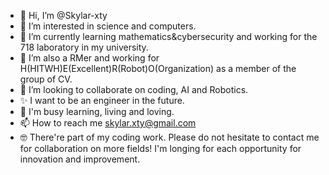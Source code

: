 - 👋 Hi, I’m @Skylar-xty
- 👀 I’m interested in science and computers.
- 🌱 I’m currently learning mathematics&cybersecurity and working for the 718 laboratory in my university.
- 🤖 I’m also a RMer and working for H(HITWH)E(Excellent)R(Robot)O(Organization) as a member of the group of CV.
- 💞️ I’m looking to collaborate on coding, AI and Robotics.
- ✨ I want to be an engineer in the future.
- 🥰 I'm busy learning, living and loving.
- 📫 How to reach me skylar.xty@gmail.com
- 🤓 There're part of my coding work. Please do not hesitate to contact me for collaboration on more fields! I'm longing for each opportunity for innovation and improvement.

<!---
Skylar-xty/Skylar-xty is a ✨ special ✨ repository because its `README.md` (this file) appears on your GitHub profile.
You can click the Preview link to take a look at your changes.
--->

